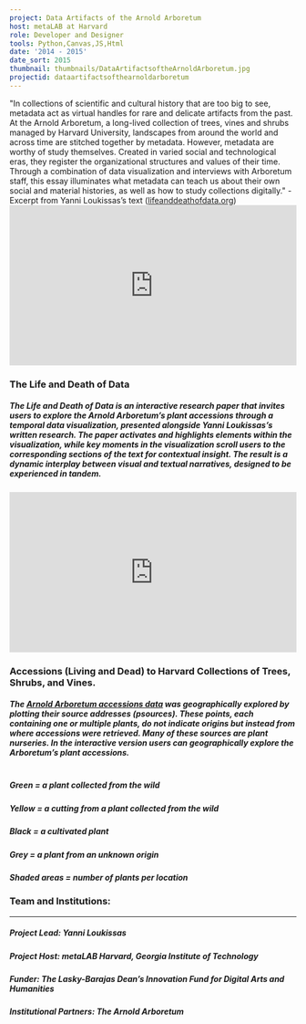 ```yaml
---
project: Data Artifacts of the Arnold Arboretum
host: metaLAB at Harvard
role: Developer and Designer
tools: Python,Canvas,JS,Html
date: '2014 - 2015'
date_sort: 2015
thumbnail: thumbnails/DataArtifactsoftheArnoldArboretum.jpg
projectid: dataartifactsofthearnoldarboretum
---
```


<!-- Project overview -->
<div class="project">
  "In collections of scientific and cultural history that are too big to see, metadata act as virtual handles for rare and delicate artifacts from the past. At the Arnold Arboretum, a long-lived collection of trees, vines and shrubs managed by Harvard University, landscapes from around the world and across time are stitched together by metadata. However, metadata are worthy of study themselves. Created in varied social and technological eras, they register the organizational structures and values of their time. Through a combination of data visualization and interviews with Arboretum staff, this essay illuminates what metadata can teach us about their own social and material histories, as well as how to study collections digitally." - Excerpt from Yanni Loukissas’s text (<a href="http://lifeanddeathofdata.org/" target="_blank">lifeanddeathofdata.org</a>)
</div>

<!-- Section: Sample project -->
<div class="project">
  <div style="padding:55.75% 0 0 0;position:relative;">
    <iframe
      allow="autoplay; fullscreen; picture-in-picture; clipboard-write; encrypted-media"
      frameborder="0"
      src="https://player.vimeo.com/video/142688645?h=1f25e51f47&amp;badge=0&amp;autopause=1&amp;player_id=0&amp;app_id=58479"
      style="position:absolute;top:0;left:0;width:100%;height:100%;"
      title="Life and Death of Data"
    ></iframe>
  </div>

  ### The Life and Death of Data

  ##### The Life and Death of Data is an interactive research paper that invites users to explore the Arnold Arboretum’s plant accessions through a temporal data visualization, presented alongside Yanni Loukissas’s written research. The paper activates and highlights elements within the visualization, while key moments in the visualization scroll users to the corresponding sections of the text for contextual insight. The result is a dynamic interplay between visual and textual narratives, designed to be experienced in tandem.
</div>

<!-- Section: Sample project -->
  <div class="project">
  <div style="padding:55.75% 0 0 0;position:relative;">
    <iframe
      allow="autoplay; fullscreen; picture-in-picture; clipboard-write; encrypted-media"
      frameborder="0"
      src="https://player.vimeo.com/video/142685054?h=41b3db3899&amp;badge=0&amp;autopause=1&amp;player_id=0&amp;app_id=58479"
      style="position:absolute;top:0;left:0;width:100%;height:100%;"
      title="Experimenting with Arnold Arboretum Plant data"
    ></iframe>
  </div>

  ### Accessions (Living and Dead) to Harvard Collections of Trees, Shrubs, and Vines.

  ##### The <a href="http://www.arboretum.harvard.edu/plants/data-resources/" target="_blank">Arnold Arboretum accessions data</a> was geographically explored by plotting their source addresses (psources). These points, each containing one or multiple plants, do not indicate origins but instead from where accessions were retrieved. Many of these sources are plant nurseries. In the interactive version users can geographically explore the Arboretum’s plant accessions.<br/><br/>
  
  ##### Green = a plant collected from the wild
  ##### Yellow = a cutting from a plant collected from the wild
  ##### Black = a cultivated plant
  ##### Grey = a plant from an unknown origin
  ##### Shaded areas = number of plants per location
</div>

<!-- Section: Credits -->
<div class="project-credits">

  ### Team and Institutions:
  ---
  ##### Project Lead: Yanni Loukissas
  ##### Project Host: metaLAB Harvard, Georgia Institute of Technology 
  ##### Funder: The Lasky-Barajas Dean’s Innovation Fund for Digital Arts and Humanities
  ##### Institutional Partners: The Arnold Arboretum

</div>
